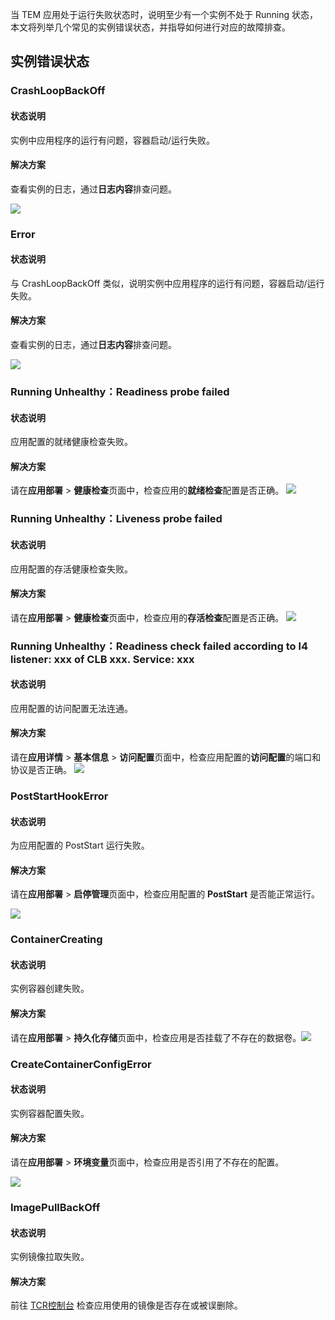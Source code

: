 当 TEM 应用处于运行失败状态时，说明至少有一个实例不处于 Running 状态，本文将列举几个常见的实例错误状态，并指导如何进行对应的故障排查。

## 实例错误状态

### CrashLoopBackOff

#### 状态说明
实例中应用程序的运行有问题，容器启动/运行失败。

#### 解决方案
查看实例的日志，通过**日志内容**排查问题。

![](https://qcloudimg.tencent-cloud.cn/raw/34a8a91db77244e0262d162a9040f36e.png)

### Error

#### 状态说明
与 CrashLoopBackOff 类似，说明实例中应用程序的运行有问题，容器启动/运行失败。

#### 解决方案
查看实例的日志，通过**日志内容**排查问题。

![](https://qcloudimg.tencent-cloud.cn/raw/7a7517f08d6084f81636a02bf18b3e33.png)

### Running Unhealthy：Readiness probe failed

#### 状态说明
应用配置的就绪健康检查失败。

#### 解决方案
请在**应用部署** > **健康检查**页面中，检查应用的**就绪检查**配置是否正确。
![](https://qcloudimg.tencent-cloud.cn/raw/64f286deaeeb89cb75134c8bdee8728b.png)

### Running Unhealthy：Liveness probe failed

#### 状态说明
应用配置的存活健康检查失败。

#### 解决方案
请在**应用部署** > **健康检查**页面中，检查应用的**存活检查**配置是否正确。
![](https://qcloudimg.tencent-cloud.cn/raw/5ce2fa1f8e286d5203850a07f98fbe14.png)

### Running Unhealthy：Readiness check failed according to l4 listener: xxx of CLB xxx. Service: xxx

#### 状态说明
应用配置的访问配置无法连通。

#### 解决方案
请在**应用详情** > **基本信息** > **访问配置**页面中，检查应用配置的**访问配置**的端口和协议是否正确。
![](https://qcloudimg.tencent-cloud.cn/raw/2ff77b7003de14f060c5fbebd9337df2.jpg)

### PostStartHookError

#### 状态说明
为应用配置的 PostStart 运行失败。

#### 解决方案
请在**应用部署** > **启停管理**页面中，检查应用配置的 **PostStart** 是否能正常运行。

![](https://qcloudimg.tencent-cloud.cn/raw/3ce766f11d339bab23feedee5eec885a.png)

### ContainerCreating

#### 状态说明
实例容器创建失败。

#### 解决方案
请在**应用部署** > **持久化存储**页面中，检查应用是否挂载了不存在的数据卷。![](https://qcloudimg.tencent-cloud.cn/raw/ea34cc516fa202e403994d0e2fbc9f3f.png)

### CreateContainerConfigError

#### 状态说明
实例容器配置失败。

#### 解决方案
请在**应用部署** > **环境变量**页面中，检查应用是否引用了不存在的配置。

![](https://qcloudimg.tencent-cloud.cn/raw/7c41d941a559509f4f895e121434ea3d.png)

### ImagePullBackOff

#### 状态说明
实例镜像拉取失败。

#### 解决方案
前往 [TCR控制台](https://console.cloud.tencent.com/tcr/repository?rid=1) 检查应用使用的镜像是否存在或被误删除。
